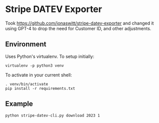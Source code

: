 # Stripe DATEV Exporter

Took https://github.com/jonaswitt/stripe-datev-exporter and changed it using GPT-4 to drop the need for Customer ID, and other adjustments.

## Environment

Uses Python's virtualenv. To setup initially:

```
virtualenv -p python3 venv
```

To activate in your current shell:

```
. venv/bin/activate
pip install -r requirements.txt
```

## Example
```
python stripe-datev-cli.py download 2023 1
```

